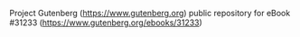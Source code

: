 Project Gutenberg (https://www.gutenberg.org) public repository for eBook #31233 (https://www.gutenberg.org/ebooks/31233)
